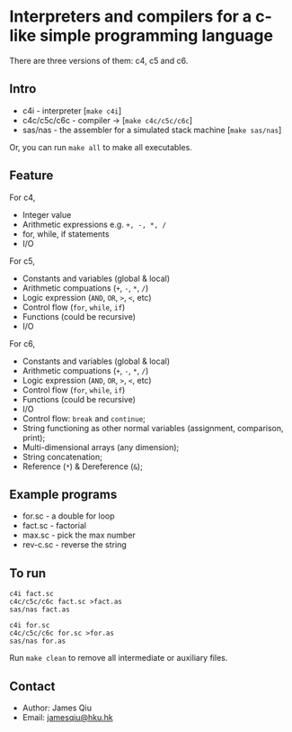 # Interpreters and compilers for a c-like simple programming language

There are three versions of them: c4, c5 and c6.

## Intro

- c4i - interpreter [`make c4i`]
- c4c/c5c/c6c - compiler -> [`make c4c/c5c/c6c`]
- sas/nas - the assembler for a simulated stack machine [`make sas/nas`]

Or, you can run `make all` to make all executables.

## Feature

For c4,

- Integer value
- Arithmetic expressions e.g. `+, -, *, /`
- for, while, if statements
- I/O

For c5,

- Constants and variables (global & local)
- Arithmetic compuations (`+`, `-`, `*`, `/`)
- Logic expression (`AND`, `OR`, `>`, `<`, etc)
- Control flow (`for`, `while`, `if`)
- Functions (could be recursive)
- I/O

For c6,

- Constants and variables (global & local)
- Arithmetic compuations (`+`, `-`, `*`, `/`)
- Logic expression (`AND`, `OR`, `>`, `<`, etc)
- Control flow (`for`, `while`, `if`)
- Functions (could be recursive)
- I/O
- Control flow: `break` and `continue`;
- String functioning as other normal variables (assignment, comparison, print);
- Multi-dimensional arrays (any dimension);
- String concatenation;
- Reference (`*`) & Dereference (`&`);

## Example programs

- for.sc - a double for loop
- fact.sc - factorial
- max.sc - pick the max number
- rev-c.sc - reverse the string

## To run

```
c4i fact.sc
c4c/c5c/c6c fact.sc >fact.as
sas/nas fact.as

c4i for.sc
c4c/c5c/c6c for.sc >for.as
sas/nas for.as
```

Run `make clean` to remove all intermediate or auxiliary files.

## Contact

- Author: James Qiu
- Email: jamesqiu@hku.hk

